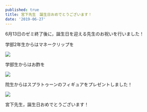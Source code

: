 ```yaml
---
published: true
title: 宮下先生　誕生日おめでとうございます！
date: '2019-06-27'
---
```



6月13日のゼミ終了後に，誕生日を迎える先生のお祝いを行いました！

学部2年生からはマネークリップを

![](https://lh3.googleusercontent.com/-oXdF_z29oHA/XRSPG_GNmBI/AAAAAAAAOgc/HZSYN6Dn-6MdQVkD7mKXTjz-qr9a9o6SwCLcBGAs/gakubu2.jpg)

学部生からはお酢を

![](https://lh3.googleusercontent.com/-0AE0M6Y5bEE/XRSPZlLbVQI/AAAAAAAAOgo/KZn9p93FCPcouvC_efQEcBLZRXIIGLNagCLcBGAs/gakubu.jpg)

院生からはスプラトゥーンのフィギュアをプレゼントしました！

![](https://lh3.googleusercontent.com/-1cxDv6Ino3A/XRSPevaZ32I/AAAAAAAAOgw/UVREHw04hZwp4QDKEKYsLw2pz6vCQLwrQCLcBGAs/insei.jpg)

宮下先生，誕生日おめでとうございます！
